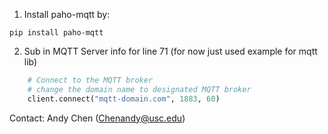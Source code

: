 1. Install paho-mqtt by: 

```linux
pip install paho-mqtt
```

2. Sub in MQTT Server info for line 71 (for now just used example for mqtt lib)
    
```python
    # Connect to the MQTT broker
    # change the domain name to designated MQTT broker
    client.connect("mqtt-domain.com", 1883, 60)
```

Contact: Andy Chen (Chenandy@usc.edu)
